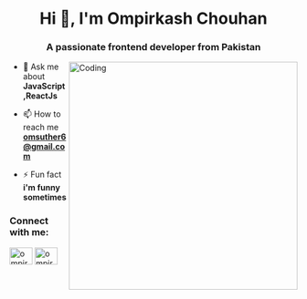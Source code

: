 <h1 align="center">Hi 👋, I'm Ompirkash Chouhan</h1>
<h3 align="center">A passionate frontend developer from Pakistan</h3>
<img align="right" alt="Coding" width="400" src="https://user-images.githubusercontent.com/74038190/212749447-bfb7e725-6987-49d9-ae85-2015e3e7cc41.gif"/>

- 💬 Ask me about **JavaScript,ReactJs**

- 📫 How to reach me **omsuther6@gmail.com**

- ⚡ Fun fact **i'm funny sometimes**

<h3 align="left">Connect with me:</h3>
<p align="left">
<a href="https://www.linkedin.com/in/ompirkash-chouhan-a1683b273/" target="blank"><img align="center" src="https://raw.githubusercontent.com/rahuldkjain/github-profile-readme-generator/master/src/images/icons/Social/linked-in-alt.svg" alt="ompirkashchouhan" height="30" width="40" /></a>
<a href="https://web.facebook.com/om.pirkash.5855" target="blank"><img align="center" src="https://raw.githubusercontent.com/rahuldkjain/github-profile-readme-generator/master/src/images/icons/Social/facebook.svg" alt="ompirkash chouhan" height="30" width="40" /></a>
</p>

